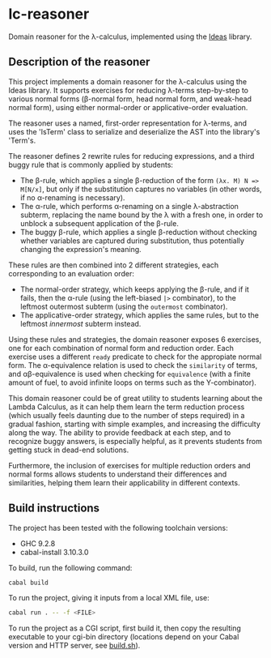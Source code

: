 # lc-reasoner

Domain reasoner for the λ-calculus, implemented using the [Ideas](https://ideas.science.uu.nl/) library.

## Description of the reasoner

This project implements a domain reasoner for the λ-calculus using the Ideas library. It supports exercises
for reducing λ-terms step-by-step to various normal forms (β-normal form, head normal form, and weak-head normal
form), using either normal-order or applicative-order evaluation.

The reasoner uses a named, first-order representation for λ-terms, and uses the 'IsTerm' class to serialize and
deserialize the AST into the library's 'Term's.

The reasoner defines 2 rewrite rules for reducing expressions, and a third buggy rule that is commonly applied by students:

* The β-rule, which applies a single β-reduction of the form `(λx. M) N => M[N/x]`, but only if the substitution captures
no variables (in other words, if no α-renaming is necessary).
* The α-rule, which performs α-renaming on a single λ-abstraction subterm, replacing the name bound by the λ with a fresh one, in order to unblock a subsequent application of the β-rule.
* The buggy β-rule, which applies a single β-reduction without checking whether variables are captured during substitution, thus potentially changing the expression's meaning.

These rules are then combined into 2 different strategies, each corresponding to an evaluation order:

* The normal-order strategy, which keeps applying the β-rule, and if it fails, then the α-rule (using the left-biased `|>` combinator), to the leftmost outermost subterm (using the `outermost` combinator).
* The applicative-order strategy, which applies the same rules, but to the leftmost _innermost_ subterm instead.

Using these rules and strategies, the domain reasoner exposes 6 exercises, one for each combination of normal form
and reduction order. Each exercise uses a different `ready` predicate to check for the appropiate normal form. The α-equivalence relation is used to check the `similarity` of terms, and αβ-equivalence is used when checking for `equivalence` (with a finite amount of fuel, to avoid infinite loops on terms such as the Y-combinator).

This domain reasoner could be of great utility to students learning about the Lambda Calculus, as it can help them learn
the term reduction process (which usually feels daunting due to the number of steps required) in a gradual fashion,
starting with simple examples, and increasing the difficulty along the way. The ability to provide feedback at each step, and to recognize buggy answers, is especially helpful, as it prevents students from getting stuck in dead-end solutions.

Furthermore, the inclusion of exercises for multiple reduction orders and normal forms allows students to
understand their differences and similarities, helping them learn their applicability in different contexts.

## Build instructions

The project has been tested with the following toolchain versions:

* GHC 9.2.8
* cabal-install 3.10.3.0

To build, run the following command:

```sh
cabal build
```

To run the project, giving it inputs from a local XML file, use:

```sh
cabal run . -- -f <FILE>
```

To run the project as a CGI script, first build it, then copy the resulting executable to your cgi-bin directory (locations depend on your Cabal version and HTTP server, see [build.sh](build.sh)).
